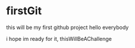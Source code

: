 # firstGit
this will be my first github project 
hello everybody


i hope im ready for it, thisWillBeAChallenge
